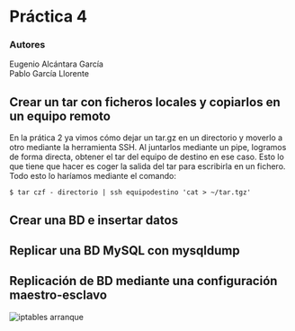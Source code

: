 # Práctica 4
### Autores
Eugenio Alcántara García  
Pablo García Llorente

## Crear un tar con ficheros locales y copiarlos en un equipo remoto
En la prática 2 ya vimos cómo dejar un tar.gz en un directorio y moverlo a otro mediante la herramienta SSH. Al juntarlos mediante un pipe, logramos de forma directa, obtener el tar del equipo de destino en ese caso. Esto lo que tiene que hacer es coger la salida del tar para escribirla en un fichero. Todo esto lo haríamos mediante el comando: 

    $ tar czf - directorio | ssh equipodestino 'cat > ~/tar.tgz'
    


## Crear una BD e insertar datos

## Replicar una BD MySQL con mysqldump

## Replicación de BD mediante una configuración maestro-esclavo


![iptables arranque](./imagenes/iptablesArranque.PNG)



 


